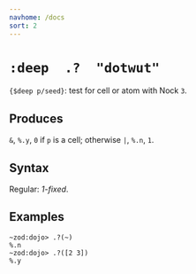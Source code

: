 ```yaml
---
navhome: /docs
sort: 2 
---
```


# `:deep  .?  "dotwut"`

`{$deep p/seed}`: test for cell or atom with Nock `3`.

## Produces

`&`, `%.y`, `0` if `p` is a cell; otherwise `|`, `%.n`, `1`.

## Syntax

Regular: *1-fixed*.

## Examples

```
~zod:dojo> .?(~)
%.n
~zod:dojo> .?([2 3])
%.y
```
